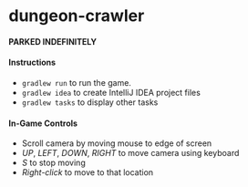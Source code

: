dungeon-crawler
===============

#### PARKED INDEFINITELY

#### Instructions
* `gradlew run` to run the game.
* `gradlew idea` to create IntelliJ IDEA project files
* `gradlew tasks` to display other tasks


#### In-Game Controls
* Scroll camera by moving mouse to edge of screen
* *UP*, *LEFT*, *DOWN*, *RIGHT* to move camera using keyboard
* *S* to stop moving
* *Right-click* to move to that location

